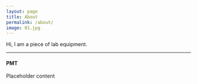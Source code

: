 ```yaml
---
layout: page
title: About
permalink: /about/
image: 01.jpg
---
```


Hi, I am a piece of lab equipment.

***

#### PMT

Placeholder content
